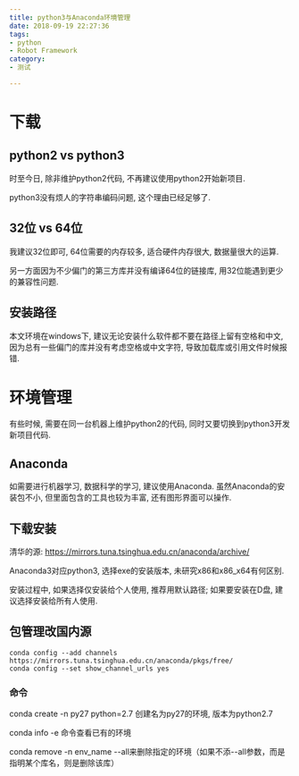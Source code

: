 ```yaml
---
title: python3与Anaconda环境管理
date: 2018-09-19 22:27:36
tags: 
- python
- Robot Framework
category:
- 测试

---
```


# 下载

## python2 vs python3

时至今日, 除非维护python2代码, 不再建议使用python2开始新项目. 

python3没有烦人的字符串编码问题, 这个理由已经足够了.

## 32位 vs 64位

我建议32位即可, 64位需要的内存较多, 适合硬件内存很大, 数据量很大的运算. 

另一方面因为不少偏门的第三方库并没有编译64位的链接库, 用32位能遇到更少的兼容性问题.

## 安装路径

本文环境在windows下, 建议无论安装什么软件都不要在路径上留有空格和中文, 因为总有一些偏门的库并没有考虑空格或中文字符, 导致加载库或引用文件时候报错.



# 环境管理

有些时候, 需要在同一台机器上维护python2的代码, 同时又要切换到python3开发新项目代码.

## Anaconda

如需要进行机器学习, 数据科学的学习, 建议使用Anaconda. 虽然Anaconda的安装包不小, 但里面包含的工具也较为丰富, 还有图形界面可以操作.

## 下载安装

清华的源: https://mirrors.tuna.tsinghua.edu.cn/anaconda/archive/

Anaconda3对应python3, 选择exe的安装版本, 未研究x86和x86_x64有何区别.

安装过程中, 如果选择仅安装给个人使用, 推荐用默认路径; 如果要安装在D盘, 建议选择安装给所有人使用.

## 包管理改国内源

```text
conda config --add channels https://mirrors.tuna.tsinghua.edu.cn/anaconda/pkgs/free/
conda config --set show_channel_urls yes
```

### 命令

conda create -n py27 python=2.7  创建名为py27的环境, 版本为python2.7

conda info -e  命令查看已有的环境

conda remove -n env_name --all来删除指定的环境（如果不添--all参数，而是指明某个库名，则是删除该库）
